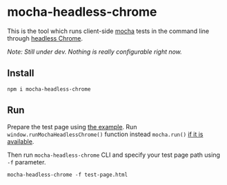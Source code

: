 # mocha-headless-chrome

This is the tool which runs client-side [mocha](https://github.com/mochajs/mocha) tests in the command line through [headless Chrome](https://github.com/GoogleChrome/puppeteer).

*Note: Still under dev. Nothing is really configurable right now.*

## Install

```
npm i mocha-headless-chrome
```

## Run 

Prepare the test page using [the example](example-page.html). Run `window.runMochaHeadlessChrome()` function instead `mocha.run()` [if it is available](example-page.html#L16-L20).

Then run `mocha-headless-chrome` CLI and specify your test page path using `-f` parameter.

```
mocha-headless-chrome -f test-page.html
```
